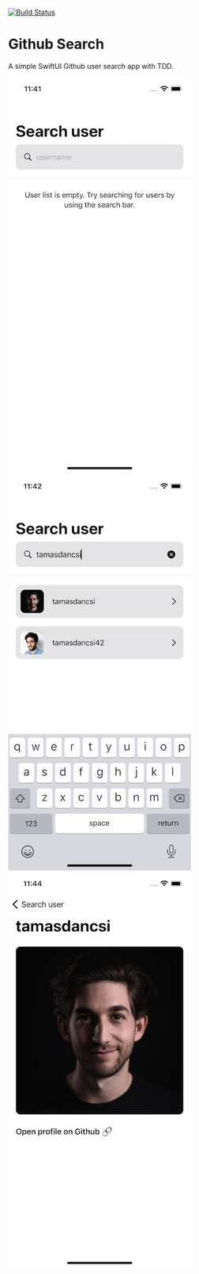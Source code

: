 [![Build Status](https://travis-ci.org/tamasdancsi/ios-swiftui-github-user-search.svg?branch=master)](https://travis-ci.org/tamasdancsi/ios-swiftui-github-user-search)

# Github Search

A simple SwiftUI Github user search app with TDD.

![alt text](docs/1.png "Empty list")
![alt text](docs/2.png "Search result")
![alt text](docs/3.png "User details")
